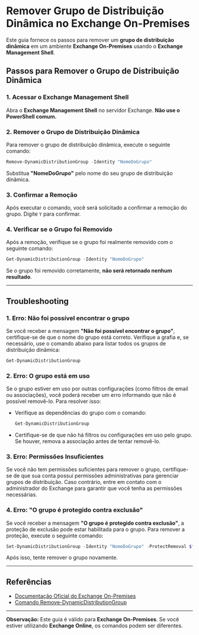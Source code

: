 
# Remover Grupo de Distribuição Dinâmica no Exchange On-Premises

Este guia fornece os passos para remover um **grupo de distribuição dinâmica** em um ambiente **Exchange On-Premises** usando o **Exchange Management Shell**.

## Passos para Remover o Grupo de Distribuição Dinâmica

### 1. Acessar o Exchange Management Shell
Abra o **Exchange Management Shell** no servidor Exchange. **Não use o PowerShell comum.**

### 2. Remover o Grupo de Distribuição Dinâmica
Para remover o grupo de distribuição dinâmica, execute o seguinte comando:

```powershell
Remove-DynamicDistributionGroup -Identity "NomeDoGrupo"
```

Substitua **"NomeDoGrupo"** pelo nome do seu grupo de distribuição dinâmica.

### 3. Confirmar a Remoção
Após executar o comando, você será solicitado a confirmar a remoção do grupo. Digite `Y` para confirmar.

### 4. Verificar se o Grupo foi Removido
Após a remoção, verifique se o grupo foi realmente removido com o seguinte comando:

```powershell
Get-DynamicDistributionGroup -Identity "NomeDoGrupo"
```

Se o grupo foi removido corretamente, **não será retornado nenhum resultado**.

---

## Troubleshooting

### 1. **Erro: Não foi possível encontrar o grupo**
Se você receber a mensagem **"Não foi possível encontrar o grupo"**, certifique-se de que o nome do grupo está correto. Verifique a grafia e, se necessário, use o comando abaixo para listar todos os grupos de distribuição dinâmica:

```powershell
Get-DynamicDistributionGroup
```

### 2. **Erro: O grupo está em uso**
Se o grupo estiver em uso por outras configurações (como filtros de email ou associações), você poderá receber um erro informando que não é possível removê-lo. Para resolver isso:

- Verifique as dependências do grupo com o comando:
  
  ```powershell
  Get-DynamicDistributionGroup
  ```

- Certifique-se de que não há filtros ou configurações em uso pelo grupo. Se houver, remova a associação antes de tentar removê-lo.

### 3. **Erro: Permissões Insuficientes**
Se você não tem permissões suficientes para remover o grupo, certifique-se de que sua conta possui permissões administrativas para gerenciar grupos de distribuição. Caso contrário, entre em contato com o administrador do Exchange para garantir que você tenha as permissões necessárias.

### 4. **Erro: "O grupo é protegido contra exclusão"**
Se você receber a mensagem **"O grupo é protegido contra exclusão"**, a proteção de exclusão pode estar habilitada para o grupo. Para remover a proteção, execute o seguinte comando:

```powershell
Set-DynamicDistributionGroup -Identity "NomeDoGrupo" -ProtectRemoval $false
```

Após isso, tente remover o grupo novamente.

---

## Referências

- [Documentação Oficial do Exchange On-Premises](https://docs.microsoft.com/pt-br/exchange/)
- [Comando Remove-DynamicDistributionGroup](https://docs.microsoft.com/pt-br/powershell/module/exchange/remove-dynamicdistributiongroup)

---

**Observação:** Este guia é válido para **Exchange On-Premises**. Se você estiver utilizando **Exchange Online**, os comandos podem ser diferentes.
